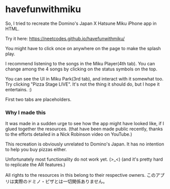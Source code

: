 # havefunwithmiku

So, I tried to recreate the Domino's Japan X Hatsune Miku iPhone app in HTML.

Try it here:
https://neetcodes.github.io/havefunwithmiku/

You might have to click once on anywhere on the page to make the splash play.

I recommend listening to the songs in the Miku Player(4th tab). You can change among the 4 songs by clicking on the status symbols on the top.

You can see the UI in Miku Park(3rd tab), and interact with it somewhat too. Try clicking "Pizza Stage LIVE". It's not the thing it should do, but I hope it entertains. :)

First two tabs are placeholders.

### Why I made this

It was made in a sudden urge to see how the app might have looked like, if I glued together the resources. (that have been made public recently, thanks to the efforts detailed in a Nick Robinson video on YouTube.)

This recreation is obviously unrelated to Domino's Japan. It has no intention to help you buy pizzas either. 

Unfortunately most functionality do not work yet. (>_<) (and it's pretty hard to replicate the AR features.) 

All rights to the resources in this belong to their respective owners.
このアプリは実際のドミノ・ピザとは一切関係ありません。
